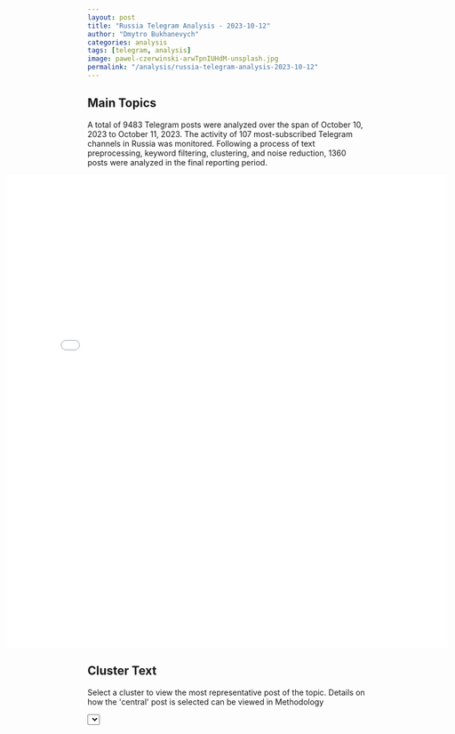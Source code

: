 ```yaml
---
layout: post
title: "Russia Telegram Analysis - 2023-10-12"
author: "Dmytro Bukhanevych"
categories: analysis
tags: [telegram, analysis]
image: pawel-czerwinski-arwTpnIUHdM-unsplash.jpg
permalink: "/analysis/russia-telegram-analysis-2023-10-12"
---
```

<style>
    /* Adjusting iframe-container styles */
    .wide-iframe-container {
        width: calc(100% + 30vw);  /* Extending the width */
        margin-left: -15vw;       /* Negative margin to push to the left */
        overflow: hidden;         /* In case the iframe content spills over */
    }
    .wide-iframe-container iframe {
        width: 100%;  /* Making the iframe take the full width of its container */
        border: none; /* Removing any borders from the iframe */
    }
    /* Toggle mechanism */
    .hidden {
        display: none;
    }
    .show-content-target:checked + .show-content {
        display: block;
    }
</style>
<h2>Main Topics</h2>
<p>A total of 9483 Telegram posts were analyzed over the span of October 10, 2023 to October 11, 2023. The activity of 107 most-subscribed Telegram channels in Russia was monitored. Following a process of text preprocessing, keyword filtering, clustering, and noise reduction, 1360 posts were analyzed in the final reporting period.</p>
<!-- Embedding Main Plotly Visualization -->
<div class="wide-iframe-container">
    <iframe src="{{site.baseurl}}/visualizations/2023-10-12/fig_topics_time.html" height="850"></iframe>
</div>
<h2>Cluster Text</h2>
<p>Select a cluster to view the most representative post of the topic. Details on how the 'central' post is selected can be viewed in Methodology</p>
<!-- Dropdown to select a cluster -->
<select id="clusterSelector" onchange="displayClusterText()">

</select>
<!-- Display area for the selected cluster's text -->
<div id="clusterTextDisplay" class="hidden"></div>
<script type="text/javascript">
    var clusterDetails = JSON.parse('{}');
    function displayClusterText() {
        var selectedLabel = document.getElementById("clusterSelector").value;
        var details = clusterDetails[selectedLabel];
        var textDiv = document.getElementById("clusterTextDisplay");
        // Construct the HTML content based on the details
        var htmlContent = '';
        htmlContent += '<p>Total Posts: ' + details['Total posts'] + '</p>';
        htmlContent += '<p>Date: ' + details['Date'] + '</p>';
        htmlContent += '<p>Author: ' + details['Author'] + '</p>';
        htmlContent += '<p>Link: <a href="' + details['Link'] + '">Link</a></p>';
        htmlContent += '<p>Subscribers: ' + details['Subscribers'] + '</p>';
        htmlContent += '<p>Text: ' + details['Text'] + '</p>';
        if ('Translation' in details) {
            htmlContent += '<p>Translation: ' + details['Translation'] + '</p>';
        }
        textDiv.innerHTML = htmlContent;
        textDiv.classList.remove('hidden');
    }
</script>
